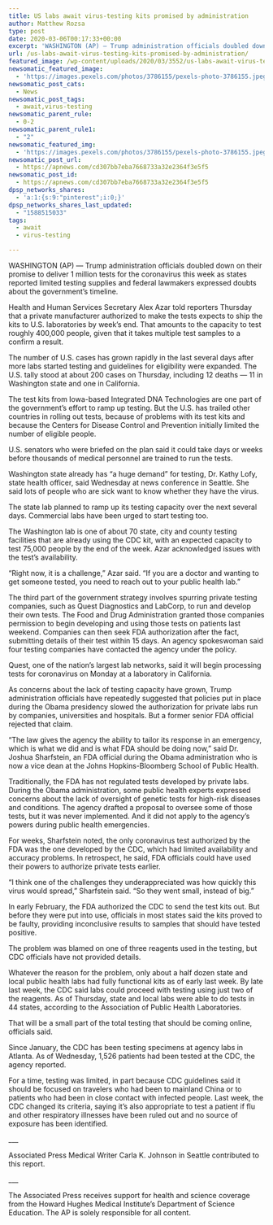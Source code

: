 ```yaml
---
title: US labs await virus-testing kits promised by administration
author: Matthew Rozsa
type: post
date: 2020-03-06T00:17:33+00:00
excerpt: 'WASHINGTON (AP) — Trump administration officials doubled down on their promise to deliver 1 million tests for the coronavirus this week as states reported limited testing supplies and federal lawmakers expressed doubts about the government’s timeline.Health and Human Services Secretary Alex Azar told reporters Thursday that a private manufacturer authorized to make the tests expects&hellip;'
url: /us-labs-await-virus-testing-kits-promised-by-administration/
featured_image: /wp-content/uploads/2020/03/3552/us-labs-await-virus-testing-kits-promised-by-administration.jpeg
newsomatic_featured_image:
  - 'https://images.pexels.com/photos/3786155/pexels-photo-3786155.jpeg?auto=compress&#038;cs=tinysrgb&#038;h=650&#038;w=940'
newsomatic_post_cats:
  - News
newsomatic_post_tags:
  - await,virus-testing
newsomatic_parent_rule:
  - 0-2
newsomatic_parent_rule1:
  - "2"
newsomatic_featured_img:
  - 'https://images.pexels.com/photos/3786155/pexels-photo-3786155.jpeg?auto=compress&#038;cs=tinysrgb&#038;h=650&#038;w=940'
newsomatic_post_url:
  - https://apnews.com/cd307bb7eba7668733a32e2364f3e5f5
newsomatic_post_id:
  - https://apnews.com/cd307bb7eba7668733a32e2364f3e5f5
dpsp_networks_shares:
  - 'a:1:{s:9:"pinterest";i:0;}'
dpsp_networks_shares_last_updated:
  - "1588515033"
tags:
  - await
  - virus-testing

---
```

<div class="Article" data-key="article">
  <p class="Component-root-0-2-76 Component-p-0-2-68">
    WASHINGTON (AP) — Trump administration officials doubled down on their promise to deliver 1 million tests for the coronavirus this week as states reported limited testing supplies and federal lawmakers expressed doubts about the government’s timeline.
  </p>
  
  <p class="Component-root-0-2-76 Component-p-0-2-68">
    Health and Human Services Secretary Alex Azar told reporters Thursday that a private manufacturer authorized to make the tests expects to ship the kits to U.S. laboratories by week’s end. That amounts to the capacity to test roughly 400,000 people, given that it takes multiple test samples to a confirm a result.
  </p>
  
  <p class="Component-root-0-2-76 Component-p-0-2-68">
    The number of U.S. cases has grown rapidly in the last several days after more labs started testing and guidelines for eligibility were expanded. The U.S. tally stood at about 200 cases on Thursday, including 12 deaths — 11 in Washington state and one in California.
  </p>
  
  <div data-key="ad-placeholder" id="div-gpt-ad-1470255291270-0" class="DFPSlot Component-dfp-0-2-72 Component-ad-0-2-39">
  </div>
  
  <p class="Component-root-0-2-76 Component-p-0-2-68">
    The test kits from Iowa-based Integrated DNA Technologies are one part of the government’s effort to ramp up testing. But the U.S. has trailed other countries in rolling out tests, because of problems with its test kits and because the Centers for Disease Control and Prevention initially limited the number of eligible people.
  </p>
  
  <p class="Component-root-0-2-76 Component-p-0-2-68">
    U.S. senators who were briefed on the plan said it could take days or weeks before thousands of medical personnel are trained to run the tests.
  </p>
  
  <p class="Component-root-0-2-76 Component-p-0-2-68">
    Washington state already has “a huge demand” for testing, Dr. Kathy Lofy, state health officer, said Wednesday at news conference in Seattle. She said lots of people who are sick want to know whether they have the virus.
  </p>
  
  <p class="Component-root-0-2-76 Component-p-0-2-68">
    The state lab planned to ramp up its testing capacity over the next several days. Commercial labs have been urged to start testing too.
  </p>
  
  <p class="Component-root-0-2-76 Component-p-0-2-68">
    The Washington lab is one of about 70 state, city and county testing facilities that are already using the CDC kit, with an expected capacity to test 75,000 people by the end of the week. Azar acknowledged issues with the test’s availability.
  </p>
  
  <p class="Component-root-0-2-76 Component-p-0-2-68">
    “Right now, it is a challenge,” Azar said. “If you are a doctor and wanting to get someone tested, you need to reach out to your public health lab.”
  </p>
  
  <p class="Component-root-0-2-76 Component-p-0-2-68">
    The third part of the government strategy involves spurring private testing companies, such as Quest Diagnostics and LabCorp, to run and develop their own tests. The Food and Drug Administration granted those companies permission to begin developing and using those tests on patients last weekend. Companies can then seek FDA authorization after the fact, submitting details of their test within 15 days. An agency spokeswoman said four testing companies have contacted the agency under the policy.
  </p>
  
  <div data-key="ad-placeholder" id="div-gpt-ad-1470255291270-1" class="DFPSlot Component-dfp-0-2-72 Component-ad-0-2-39">
  </div>
  
  <p class="Component-root-0-2-76 Component-p-0-2-68">
    Quest, one of the nation’s largest lab networks, said it will begin processing tests for coronavirus on Monday at a laboratory in California.
  </p>
  
  <p class="Component-root-0-2-76 Component-p-0-2-68">
    As concerns about the lack of testing capacity have grown, Trump administration officials have repeatedly suggested that policies put in place during the Obama presidency slowed the authorization for private labs run by companies, universities and hospitals. But a former senior FDA official rejected that claim.
  </p>
  
  <p class="Component-root-0-2-76 Component-p-0-2-68">
    “The law gives the agency the ability to tailor its response in an emergency, which is what we did and is what FDA should be doing now,” said Dr. Joshua Sharfstein, an FDA official during the Obama administration who is now a vice dean at the Johns Hopkins-Bloomberg School of Public Health.
  </p>
  
  <p class="Component-root-0-2-76 Component-p-0-2-68">
    Traditionally, the FDA has not regulated tests developed by private labs. During the Obama administration, some public health experts expressed concerns about the lack of oversight of genetic tests for high-risk diseases and conditions. The agency drafted a proposal to oversee some of those tests, but it was never implemented. And it did not apply to the agency’s powers during public health emergencies.
  </p>
  
  <p class="Component-root-0-2-76 Component-p-0-2-68">
    For weeks, Sharfstein noted, the only coronavirus test authorized by the FDA was the one developed by the CDC, which had limited availability and accuracy problems. In retrospect, he said, FDA officials could have used their powers to authorize private tests earlier.
  </p>
  
  <p class="Component-root-0-2-76 Component-p-0-2-68">
    “I think one of the challenges they underappreciated was how quickly this virus would spread,” Sharfstein said. “So they went small, instead of big.”
  </p>
  
  <p class="Component-root-0-2-76 Component-p-0-2-68">
    In early February, the FDA authorized the CDC to send the test kits out. But before they were put into use, officials in most states said the kits proved to be faulty, providing inconclusive results to samples that should have tested positive.
  </p>
  
  <p class="Component-root-0-2-76 Component-p-0-2-68">
    The problem was blamed on one of three reagents used in the testing, but CDC officials have not provided details.
  </p>
  
  <p class="Component-root-0-2-76 Component-p-0-2-68">
    Whatever the reason for the problem, only about a half dozen state and local public health labs had fully functional kits as of early last week. By late last week, the CDC said labs could proceed with testing using just two of the reagents. As of Thursday, state and local labs were able to do tests in 44 states, according to the Association of Public Health Laboratories.
  </p>
  
  <p class="Component-root-0-2-76 Component-p-0-2-68">
    That will be a small part of the total testing that should be coming online, officials said.
  </p>
  
  <p class="Component-root-0-2-76 Component-p-0-2-68">
    Since January, the CDC has been testing specimens at agency labs in Atlanta. As of Wednesday, 1,526 patients had been tested at the CDC, the agency reported.
  </p>
  
  <p class="Component-root-0-2-76 Component-p-0-2-68">
    For a time, testing was limited, in part because CDC guidelines said it should be focused on travelers who had been to mainland China or to patients who had been in close contact with infected people. Last week, the CDC changed its criteria, saying it’s also appropriate to test a patient if flu and other respiratory illnesses have been ruled out and no source of exposure has been identified.
  </p>
  
  <p class="Component-root-0-2-76 Component-p-0-2-68">
    ___
  </p>
  
  <p class="Component-root-0-2-76 Component-p-0-2-68">
    Associated Press Medical Writer Carla K. Johnson in Seattle contributed to this report.
  </p>
  
  <p class="Component-root-0-2-76 Component-p-0-2-68">
    ___
  </p>
  
  <p class="Component-root-0-2-76 Component-p-0-2-68">
    The Associated Press receives support for health and science coverage from the Howard Hughes Medical Institute’s Department of Science Education. The AP is solely responsible for all content.
  </p>
</div>